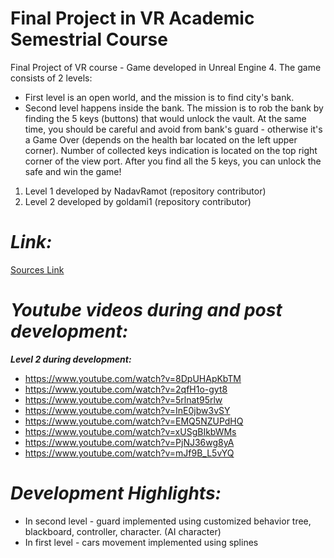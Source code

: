 # Final Project in VR Academic Semestrial Course
Final Project of VR course - Game developed in Unreal Engine 4.
The game consists of 2 levels:
* First level is an open world, and the mission is to find city's bank.
* Second level happens inside the bank. The mission is to rob the bank by finding the 5 keys (buttons) that would unlock the vault. At the same time, you should be careful and avoid from bank's guard - otherwise it's a Game Over (depends on the health bar located on the left upper corner). Number of collected keys indication is located on the top right corner of the view port. After you find all the 5 keys, you can unlock the safe and win the game!


1. Level 1 developed by NadavRamot (repository contributor)
2. Level 2 developed by goldami1 (repository contributor)

_*Link:*_
========================
[Sources Link](https://mailmtaac-my.sharepoint.com/personal/amigo_mta_ac_il/_layouts/15/guestaccess.aspx?folderid=0a4eb0072db6b47fdaff35a1a2988bac6&authkey=AYBQ9TTfl4ammvb5cV0gQ8M&e=2A86qq)

_*Youtube videos during and post development:*_
===============================================
**_Level 2 during development:_**
* https://www.youtube.com/watch?v=8DpUHApKbTM
* https://www.youtube.com/watch?v=2qfH1o-gyt8
* https://www.youtube.com/watch?v=5rlnat95rlw
* https://www.youtube.com/watch?v=InE0jbw3vSY
* https://www.youtube.com/watch?v=EMQ5NZUPdHQ
* https://www.youtube.com/watch?v=xUSgBIkbWMs
* https://www.youtube.com/watch?v=PjNJ36wg8yA
* https://www.youtube.com/watch?v=mJf9B_L5vYQ

_*Development Highlights:*_
===========================
* In second level - guard implemented using customized behavior tree, blackboard, controller, character. (AI character)
* In first level - cars movement implemented using splines
